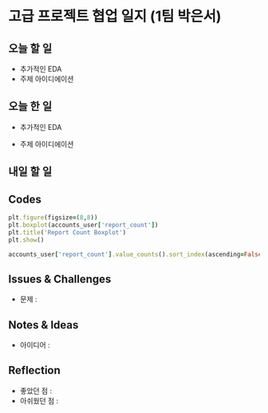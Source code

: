 # 고급 프로젝트 협업 일지 (1팀 박은서)

## 오늘 할 일
* 추가적인 EDA
* 주제 아이디에이션
## 오늘 한 일
* 추가적인 EDA
> 
* 주제 아이디에이션
> 
## 내일 할 일

## Codes
```ruby
plt.figure(figsize=(8,8))
plt.boxplot(accounts_user['report_count'])
plt.title('Report Count Boxplot')
plt.show()

accounts_user['report_count'].value_counts().sort_index(ascending=False)
```
## Issues & Challenges
* 문제 : 
## Notes & Ideas
* 아이디어 : 
## Reflection
* 좋았던 점 : 
* 아쉬웠던 점 : 
